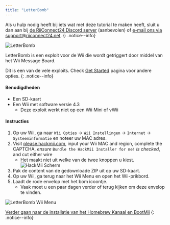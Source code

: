 ```yaml
---
title: "LetterBomb"
---
```


Als u hulp nodig heeft bij iets wat met deze tutorial te maken heeft, sluit u dan aan bij [de RiiConnect24 Discord server](https://discord.gg/b4Y7jfD) (aanbevolen) of [e-mail ons via support@riiconnect24.net](mailto:support@riiconnect24.net).
{: .notice--info}

![LetterBomb](/images/letterbomb.png)

LetterBomb is een exploit voor de Wii die wordt getriggert door middel van het Wii Message Board.

Dit is een van de vele exploits. Check [Get Started](/get-started) pagina voor andere opties.
{: .notice--info}

#### Benodigdheden
- Een SD-kaart
- Een Wii met software versie 4.3
   - Deze exploit werkt niet op een Wii Mini of vWii

#### Instructies

1. Op uw Wii, ga naar `Wii Opties` -> `Wii Instellingen` -> `Internet` -> `Systeeminformatie` en noteer uw MAC adres.
2. Visit [please.hackmii.com](https://please.hackmii.com), input your Wii MAC and region, complete the CAPTCHA, *ensure* `Bundle the HackMii Installer for me!` *is checked*, and cut either wire
   - Het maakt niet uit welke van de twee knoppen u kiest. ![HackMii Scherm](/images/Wii/LetterBomb-PC.png)
3. Pak de content van de gedownloade ZIP uit op uw SD-kaart.
4. Op uw Wii, ga terug naar het Wii Menu en open het Wii-prikbord.
5. Laadt de rode envelop met het bom icoontje.
   - Vaak moet u een paar dagen verder of terug kijken om deze envelop te vinden.

![LetterBomb Wii Menu](/images/Wii/LetterBomb-Wii.png)

[Verder gaan naar de installatie van het Homebrew Kanaal en BootMii](hbc)
{: .notice--info}
